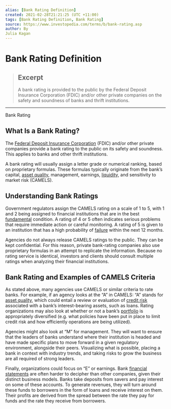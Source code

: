```yaml
---
alias: [Bank Rating Definition]
created: 2021-02-28T21:21:25 (UTC +11:00)
tags: [Bank Rating Definition, Bank Rating]
source: https://www.investopedia.com/terms/b/bank-rating.asp
author: By
Julia Kagan
---
```


# Bank Rating Definition

> ## Excerpt
> A bank rating is provided to the public by the Federal Deposit Insurance Corporation (FDIC) and/or other private companies on the safety and soundness of banks and thrift institutions.

---

Bank Rating
## What Is a Bank Rating?

The [Federal Deposit Insurance Corporation](https://www.investopedia.com/terms/f/fdic.asp) (FDIC) and/or other private companies provide a bank rating to the public on its safety and soundness. This applies to banks and other thrift institutions.

A bank rating will usually assign a letter grade or numerical ranking, based on proprietary formulas. These formulas typically originate from the bank’s capital, [asset quality](https://www.investopedia.com/terms/a/assetqualityrating.asp), management, earnings, [liquidity](https://www.investopedia.com/terms/l/liquidity.asp), and sensitivity to market risk (CAMELS).

## Understanding Bank Ratings

Government regulators assign the CAMELS rating on a scale of 1 to 5, with 1 and 2 being assigned to financial institutions that are in the best [fundamental](https://www.investopedia.com/terms/f/fundamentals.asp) condition. A rating of 4 or 5 often indicates serious problems that require immediate action or careful monitoring. A rating of 5 is given to an institution that has a high probability of [failure](https://www.investopedia.com/terms/b/bank-failure.asp) within the next 12 months.

Agencies do not always release CAMELS ratings to the public. They can be kept confidential. For this reason, private bank-rating companies also use proprietary formulas in an attempt to replicate the information. Because no rating service is identical, investors and clients should consult multiple ratings when analyzing their financial institutions.

## Bank Rating and Examples of CAMELS Criteria

As stated above, many agencies use CAMELS or similar criteria to rate banks. For example, if an agency looks at the “A” in CAMELS: “A” stands for [asset quality](https://www.investopedia.com/terms/a/assetqualityrating.asp), which could entail a review or evaluation of [credit risk](https://www.investopedia.com/terms/c/creditrisk.asp) associated with a bank’s interest-bearing assets, such as loans. Rating organizations may also look at whether or not a bank’s [portfolio](https://www.investopedia.com/terms/p/portfolio.asp) is appropriately diversified (e.g. what policies have been put in place to limit credit risk and how efficiently operations are being utilized).

Agencies might also look at “M” for management. They will want to ensure that the leaders of banks understand where their institution is headed and have made specific plans to move forward in a given regulatory environment, alongside their peers. Visualizing what is possible, placing a bank in context with industry trends, and taking risks to grow the business are all required of strong leaders.

Finally, organizations could focus on “E” or earnings. Bank [financial statements](https://www.investopedia.com/terms/f/financial-statements.asp) are often harder to decipher than other companies, given their distinct business models. Banks take deposits from savers and pay interest on some of these accounts. To generate revenues, they will turn around these funds to borrowers in the form of loans and receive interest on them. Their profits are derived from the spread between the rate they pay for funds and the rate they receive from borrowers.
